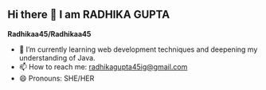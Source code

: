 ## Hi there 👋 I am RADHIKA GUPTA
**Radhikaa45/Radhikaa45** 
- 🌱 I’m currently learning web development techniques and deepening my understanding of Java.
- 📫 How to reach me: radhikagupta45ig@gmail.com
- 😄 Pronouns: SHE/HER
  
